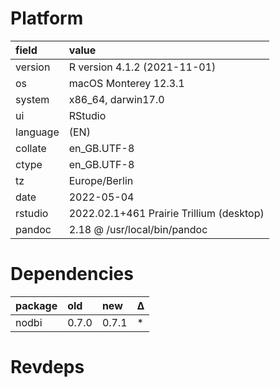 # Platform

|field    |value                                    |
|:--------|:----------------------------------------|
|version  |R version 4.1.2 (2021-11-01)             |
|os       |macOS Monterey 12.3.1                    |
|system   |x86_64, darwin17.0                       |
|ui       |RStudio                                  |
|language |(EN)                                     |
|collate  |en_GB.UTF-8                              |
|ctype    |en_GB.UTF-8                              |
|tz       |Europe/Berlin                            |
|date     |2022-05-04                               |
|rstudio  |2022.02.1+461 Prairie Trillium (desktop) |
|pandoc   |2.18 @ /usr/local/bin/pandoc             |

# Dependencies

|package |old   |new   |Δ  |
|:-------|:-----|:-----|:--|
|nodbi   |0.7.0 |0.7.1 |*  |

# Revdeps

